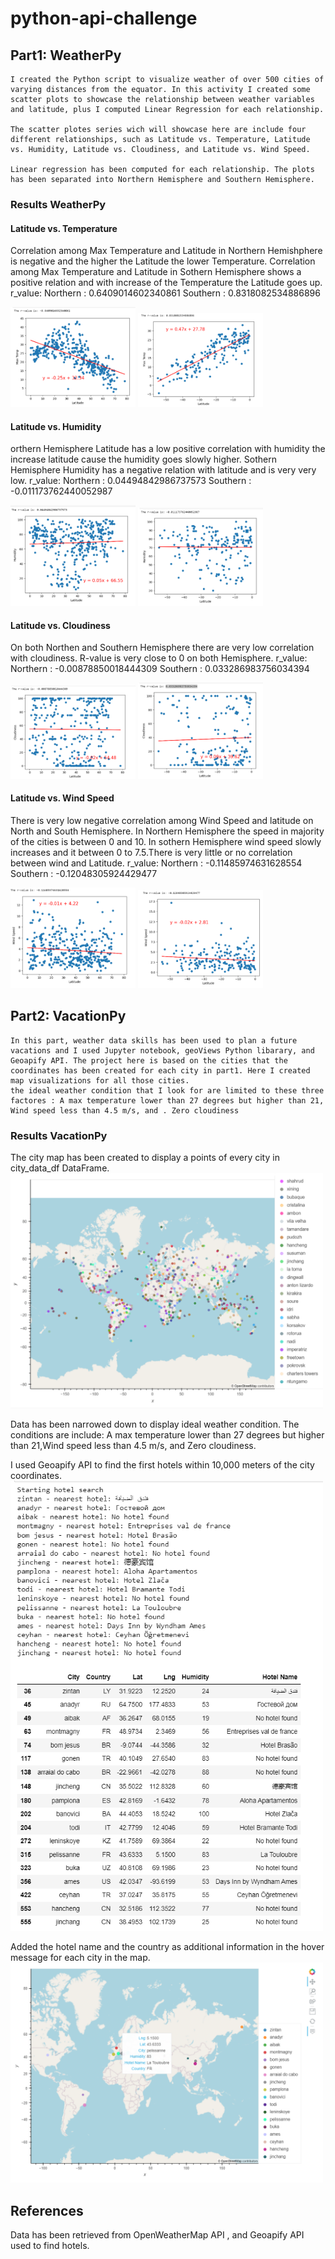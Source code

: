 # python-api-challenge
## Part1: WeatherPy
    I created the Python script to visualize weather of over 500 cities of varying distances from the equator. In this activity I created some scatter plots to showcase the relationship between weather variables and latitude, plus I computed Linear Regression for each relationship. 

    The scatter plotes series wich will showcase here are include four different relationships, such as Latitude vs. Temperature, Latitude vs. Humidity, Latitude vs. Cloudiness, and Latitude vs. Wind Speed. 

    Linear regression has been computed for each relationship. The plots has been separated into Northern Hemisphere and Southern Hemisphere. 

### Results WeatherPy
#### Latitude vs. Temperature
Correlation among Max Temperature and Latitude in Northern Hemishphere is negative and the higher the Latitude the lower Temperature. Correlation among Max Temperature and Latitude in Sothern Hemisphere shows a positive relation and with increase of the Temperature the Latitude goes up.
r_value:
    Northern : 0.6409014602340861
    Southern : 0.8318082534886896


<img src="/images/NorthTemp.png" width="200"/>
<img src="/images/SouthTemp.png" width="200"/>


#### Latitude vs. Humidity
orthern Hemisphere Latitude has a low positive correlation with humidity the increase latitude cause the humidity goes slowly higher. Sothern Hemisphere Humidity has a negative relation with latitude and is very very low.
r_value:
    Northern : 0.04494842986737573
    Southern : -0.011173762440052987

<img src="/images/NorthHumid.png" width="200"/>
<img src="/images/SouthHumid.png" width="200"/>


#### Latitude vs. Cloudiness
On both Northen and Southern Hemisphere there are very low correlation with cloudiness. R-value is very close to 0 on both Hemisphere.
r_value:
    Northern : -0.00878850018444309
    Southern : 0.033286983756034394

<img src="/images/NorthCloud.png" width="200"/>
<img src="/images/SouthCloud.png" width="200"/>


#### Latitude vs. Wind Speed
There is very low negative correlation among Wind Speed and latitude on North and South Hemisphere. In Northern Hemisphere the speed in majority of the cities is between 0 and 10. In sothern Hemisphere wind speed slowly increases and it between 0 to 7.5.There is very little or no correlation between wind and Latitude.
r_value: 
    Northern : -0.11485974631628554
    Southern : -0.12048305924429477

<img src="/images/NorthWind.png" width="200"/>
<img src="/images/SouthWind.png" width="200"/>


## Part2: VacationPy
    In this part, weather data skills has been used to plan a future vacations and I used Jupyter notebook, geoViews Python libarary, and Geoapify API. The project here is based on the cities that the coordinates has been created for each city in part1. Here I created map visualizations for all those cities. 
    the ideal weather condition that I look for are limited to these three factores : A max temperature lower than 27 degrees but higher than 21, Wind speed less than 4.5 m/s, and . Zero cloudiness


### Results VacationPy
The city map has been created to display a points of every city in city_data_df DataFrame. 
<img src="/images/CityMap.png" width="500"/>

Data has been narrowed down to display ideal weather condition. The conditions are include: A max temperature lower than 27 degrees but higher than 21,Wind speed less than 4.5 m/s, and Zero cloudiness.

I used Geoapify API to find the first hotels within 10,000 meters of the city coordinates. 
<img src="/images/HotelNamesDF.png" width="500"/>

Added the hotel name and the country as additional information in the hover message for each city in the map.
<img src="/images/HotelMap.png" width="500"/>






## References
Data has been retrieved from OpenWeatherMap API , and Geoapify API used to find hotels. 